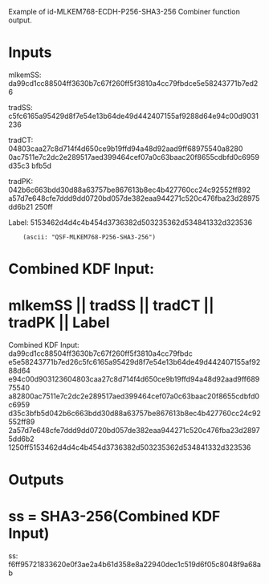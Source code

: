 Example of id-MLKEM768-ECDH-P256-SHA3-256 Combiner function output.

# Inputs
mlkemSS:
da99cd1cc88504ff3630b7c67f260ff5f3810a4cc79fbdce5e58243771b7ed26

tradSS:
c5fc6165a95429d8f7e54e13b64de49d442407155af9288d64e94c00d9031236

tradCT:  04803caa27c8d714f4d650ce9b19ffd94a48d92aad9ff68975540a8280
0ac7511e7c2dc2e289517aed399464cef07a0c63baac20f8655cdbfd0c6959d35c3
bfb5d

tradPK:  042b6c663bdd30d88a63757be867613b8ec4b427760cc24c92552ff892
a57d7e648cfe7ddd9dd0720bd057de382eaa944271c520c476fba23d28975dd6b21
250ff

Label:  5153462d4d4c4b454d3736382d503235362d534841332d323536

        (ascii: "QSF-MLKEM768-P256-SHA3-256")


# Combined KDF Input:
#  mlkemSS || tradSS || tradCT || tradPK || Label

Combined KDF Input: da99cd1cc88504ff3630b7c67f260ff5f3810a4cc79fbdc
e5e58243771b7ed26c5fc6165a95429d8f7e54e13b64de49d442407155af9288d64
e94c00d903123604803caa27c8d714f4d650ce9b19ffd94a48d92aad9ff68975540
a82800ac7511e7c2dc2e289517aed399464cef07a0c63baac20f8655cdbfd0c6959
d35c3bfb5d042b6c663bdd30d88a63757be867613b8ec4b427760cc24c92552ff89
2a57d7e648cfe7ddd9dd0720bd057de382eaa944271c520c476fba23d28975dd6b2
1250ff5153462d4d4c4b454d3736382d503235362d534841332d323536


# Outputs
# ss = SHA3-256(Combined KDF Input)

ss:
f6ff95721833620e0f3ae2a4b61d358e8a22940dec1c519d6f05c8048f9a68ab
